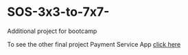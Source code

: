 # SOS-3x3-to-7x7-
Additional project for bootcamp

To see the other final project Payment Service App [click here](https://github.com/Abdullah-Sahin/PaymentServiceBackEnd)
